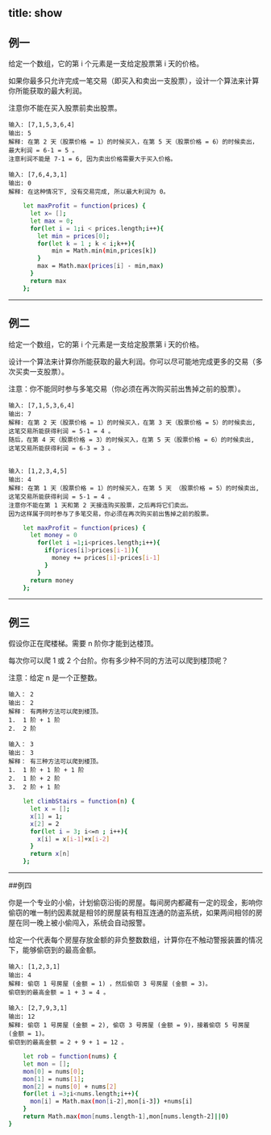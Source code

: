 
title: show
---

## 例一
给定一个数组，它的第 i 个元素是一支给定股票第 i 天的价格。

如果你最多只允许完成一笔交易（即买入和卖出一支股票），设计一个算法来计算你所能获取的最大利润。

注意你不能在买入股票前卖出股票。


    输入: [7,1,5,3,6,4]
    输出: 5
    解释: 在第 2 天（股票价格 = 1）的时候买入，在第 5 天（股票价格 = 6）的时候卖出，最大利润 = 6-1 = 5 。
    注意利润不能是 7-1 = 6, 因为卖出价格需要大于买入价格。

    输入: [7,6,4,3,1]
    输出: 0
    解释: 在这种情况下, 没有交易完成, 所以最大利润为 0。    


``` bash
    let maxProfit = function(prices) {
      let x= [];
      let max = 0;
      for(let i = 1;i < prices.length;i++){
        let min = prices[0];
        for(let k = 1 ; k < i;k++){
            min = Math.min(min,prices[k])
        }
        max = Math.max(prices[i] - min,max)
      }
      return max
    };
```
---
## 例二
给定一个数组，它的第 i 个元素是一支给定股票第 i 天的价格。
	
设计一个算法来计算你所能获取的最大利润。你可以尽可能地完成更多的交易（多次买卖一支股票）。
	
注意：你不能同时参与多笔交易（你必须在再次购买前出售掉之前的股票）。

    输入: [7,1,5,3,6,4]
    输出: 7
    解释: 在第 2 天（股票价格 = 1）的时候买入，在第 3 天（股票价格 = 5）的时候卖出, 这笔交易所能获得利润 = 5-1 = 4 。
    随后，在第 4 天（股票价格 = 3）的时候买入，在第 5 天（股票价格 = 6）的时候卖出, 这笔交易所能获得利润 = 6-3 = 3 。


    输入: [1,2,3,4,5]
    输出: 4
    解释: 在第 1 天（股票价格 = 1）的时候买入，在第 5 天 （股票价格 = 5）的时候卖出, 这笔交易所能获得利润 = 5-1 = 4 。
    注意你不能在第 1 天和第 2 天接连购买股票，之后再将它们卖出。
    因为这样属于同时参与了多笔交易，你必须在再次购买前出售掉之前的股票。

``` bash
    let maxProfit = function(prices) {
      let money = 0
        for(let i =1;i<prices.length;i++){
          if(prices[i]>prices[i-1]){
            money += prices[i]-prices[i-1]
          }
        }
      return money
    };
```
---
## 例三
假设你正在爬楼梯。需要 n 阶你才能到达楼顶。
	
每次你可以爬 1 或 2 个台阶。你有多少种不同的方法可以爬到楼顶呢？
	
注意：给定 n 是一个正整数。


    输入： 2
    输出： 2
    解释： 有两种方法可以爬到楼顶。
    1.  1 阶 + 1 阶
    2.  2 阶
    
    输入： 3
    输出： 3
    解释： 有三种方法可以爬到楼顶。
    1.  1 阶 + 1 阶 + 1 阶
    2.  1 阶 + 2 阶
    3.  2 阶 + 1 阶

``` bash
    let climbStairs = function(n) {
      let x = [];
      x[1] = 1;
      x[2] = 2
      for(let i = 3; i<=n ; i++){
        x[i] = x[i-1]+x[i-2]
      }
      return x[n]
    };
```
---
##例四

你是一个专业的小偷，计划偷窃沿街的房屋。每间房内都藏有一定的现金，影响你偷窃的唯一制约因素就是相邻的房屋装有相互连通的防盗系统，如果两间相邻的房屋在同一晚上被小偷闯入，系统会自动报警。

给定一个代表每个房屋存放金额的非负整数数组，计算你在不触动警报装置的情况下，能够偷窃到的最高金额。

    输入: [1,2,3,1]
    输出: 4
    解释: 偷窃 1 号房屋 (金额 = 1) ，然后偷窃 3 号房屋 (金额 = 3)。
    偷窃到的最高金额 = 1 + 3 = 4 。

    输入: [2,7,9,3,1]
    输出: 12
    解释: 偷窃 1 号房屋 (金额 = 2), 偷窃 3 号房屋 (金额 = 9)，接着偷窃 5 号房屋 (金额 = 1)。
    偷窃到的最高金额 = 2 + 9 + 1 = 12 。
    
```bash
    let rob = function(nums) {
    let mon = [];
    mon[0] = nums[0];
    mon[1] = nums[1];
    mon[2] = nums[0] + nums[2]
    for(let i =3;i<nums.length;i++){
      mon[i] = Math.max(mon[i-2],mon[i-3]) +nums[i]
    }
    return Math.max(mon[nums.length-1],mon[nums.length-2]||0)
}
   
```
